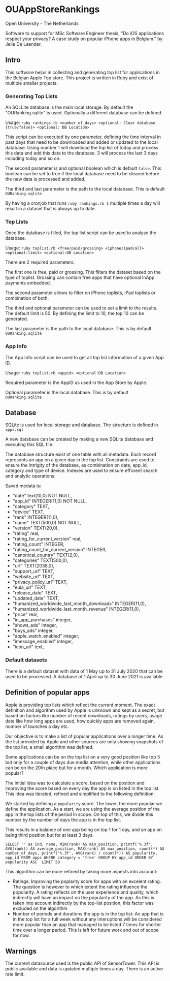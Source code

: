 # OUAppStoreRankings

Open University - The Netherlands

Software to support for MSc Software Engineer thesis, "Do iOS applications respect your privacy? A case study on popular iPhone apps in Belgium." by Jelle De Laender.

## Intro

This software helps in collecting and generating top list for applications in the Belgian Apple Top store.
This project is written in Ruby and exist of multiple smaller projects.

### Generating Top Lists

An SQLLite database is the main local storage. By default the "OURanking.sqlite" is used. Optionally a different database can be defined.

Usage:
`ruby rankings.rb <number_of_days> <optional: Clear database {true/false}> <optional: DB Location>`

This script can be executed by one parameter, defining the time interval in past days that need to be downloaded and added or updated to the local database. Using number 1 will download the top list of today and process this data and add this data to the database. 3 will process the last 3 days including today and so on.

The second parameter is and optional boolean which is default `false`. This boolean can be set to true if the local database need to be cleared before the new data is processed and added.

The third and last parameter is the path to the local database. This is default `OURanking.sqlite`

By having a cronjob that runs `ruby rankings.rb 1` multiple times a day will result in a dataset that is always up to date.

### Top Lists

Once the database is filled, the top list script can be used to analyse the database.

Usage:
`ruby toplist.rb <free/paid/grossing> <iphone/ipad/all> <optional:limit> <optional:DB Location>`

There are 2 required parameters.

The first one is free, paid or grossing. This filters the dataset based on the type of toplist.
Grossing can contain free apps that have optional InApp payments embedded.

The second parameter allows to filter on iPhone toplists, iPad toplists or combination of both.

The third and optional parameter can be used to set a limit to the results. The default limit is 50. By defining the limit to 10, the top 10 can be generated.

The last parameter is the path to the local database. This is by default `OURanking.sqlite` 

### App Info

The App Info script can be used to get all top list information of a given App ID.

Usage:
`ruby toplist.rb <appid> <optional:DB Location>`

Required parameter is the AppID as used in the App Store by Apple.

Optional parameter is the local database. This is by default `OURanking.sqlite` 

## Database

SQLite is used for local storage and database. The structure is defined in `apps.sql` 

A new database can be created by making a new SQLite database and executing this SQL file.

The database structure exist of one table with all metadata. Each record represents an app on a given day in the top list.
Constraints are used to ensure the intrigity of the database, as combination on date, app_id, category and type of device.
Indexes are used to ensure efficient search and analytic operations.

Saved medata is:

- "date" text(10,0) NOT NULL,
- "app_id" INTEGER(11,0) NOT NULL,
- "category" TEXT,
- "device" TEXT,
- "rank" INTEGER(11,0),
- "name" TEXT(500,0) NOT NULL,
- "version" TEXT(20,0),
- "rating" real,
- "rating_for_current_version" real,
- "rating_count" INTEGER,
- "rating_count_for_current_version" INTEGER,
- "canonical_country" TEXT(2,0),
- "categories" TEXT(500,0),
- "url" TEXT(2038,0),
- "support_url" TEXT,
- "website_url" TEXT,
- "privacy_policy_url" TEXT,
- "eula_url" TEXT,
- "release_date" TEXT,
- "updated_date" TEXT,
- "humanized_worldwide_last_month_downloads" INTEGER(11,0),
- "humanized_worldwide_last_month_revenue" INTEGER(11,0),
- "price" real,
- "in_app_purchases" integer,
- "shows_ads" integer,
- "buys_ads" integer,
- "apple_watch_enabled" integer,
- "imessage_enabled" integer,
- "icon_url" text,

### Default datasets

There is a default dataset with data of 1 May up to 31 July 2020 that can be used to be processed.
A database of 1 April up to 30 June 2021 is available.

## Definition of popular apps

Apple is providing top lists which reflect the current moment. The exact definition and algorithm used by Apple is unknown and kept as a secret, but based on factors like number of recent downloads, ratings by users, usage data like how long apps are used, how quickly apps are removed again, number of launches a day etc.

Our objective is to make a list of popular applications over a longer time. As the list provided by Apple and other sources are only showing snapshots of the top list, a small algorithm was defined.

Some applications can be on the top list on a very good position like top 5 but only for a couple of days due media attention, while other applications can be on the 20th place but for a month. Which application is more popular?

The initial idea was to calculate a score, based on the position and improving the score based on every day the app is on listed in the top list. This idea was iterated, refined and simplified to the following definition:

We started by defining a `popularity` score. The lower, the more popular we define the application. As a start, we are using the average position of the app in the top lists of the period in scope. On top of this, we divide this number by the number of days the app is in the top list.

This results in a balance of one app being on top 1 for 1 day, and an app on being third position but for at least 3 days.

`SELECT '' as ind, name, MIN(rank) AS min_position, printf('%.3f', AVG(rank)) AS average_position, MAX(rank) AS max_position, count(*) AS number_of_days, printf('%.3f', AVG(rank) / count(*)) AS popularity, app_id FROM apps WHERE category = 'free' GROUP BY app_id ORDER BY popularity ASC  LIMIT 50`

This algorithm can be more refined by taking more aspects into account:
- Ratings: Improving the poplarity score for apps with an excelent rating. The question is however to which extent the rating influence the popularity. A rating reflects on the user experience and quality, which indirectly will have an impact on the popularity of the app. As this is taken into account indirectly by the top-list position, this factor was excluded on the algorithm
- Number of periods and durations the app is in the top list: An app that is in the top list for a full week without any interuptions will be considered more popular than an app that managed to be listed 7 times for shorter time over a longer period. This is left for future work and out of scope for now.

## Warnings

The current datasource used is the public API of SensorTower. This API is public available and data is updated multiple times a day.
There is an active rate limit.
